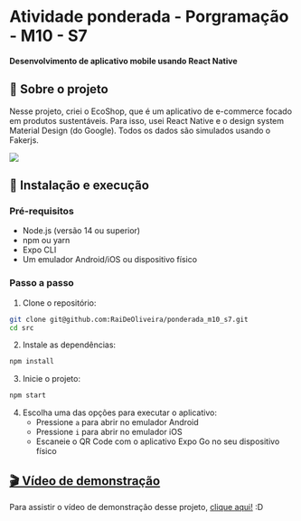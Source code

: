 # Atividade ponderada - Porgramação - M10 - S7

**Desenvolvimento de aplicativo mobile usando React Native**


## 📱 Sobre o projeto

Nesse projeto, criei o EcoShop, que é um aplicativo de e-commerce focado em produtos sustentáveis.  Para isso, usei React Native e o design system Material Design (do Google). Todos os dados são simulados usando o Fakerjs.

![](https://i.pinimg.com/originals/dc/f5/64/dcf564795df4fb6dcc25e153b52a95f6.gif)

## 🚀 Instalação e execução

### Pré-requisitos

- Node.js (versão 14 ou superior)
- npm ou yarn
- Expo CLI
- Um emulador Android/iOS ou dispositivo físico

###  Passo a passo

1. Clone o repositório:
```bash
git clone git@github.com:RaiDeOliveira/ponderada_m10_s7.git
cd src
```

2. Instale as dependências:
```bash
npm install
```

3. Inicie o projeto:
```bash
npm start
```

4. Escolha uma das opções para executar o aplicativo:
   - Pressione `a` para abrir no emulador Android
   - Pressione `i` para abrir no emulador iOS
   - Escaneie o QR Code com o aplicativo Expo Go no seu dispositivo físico

## [🎬 Vídeo de demonstração]()

Para assistir o vídeo de demonstração desse projeto, [clique aqui!](https://youtu.be/ldiWLGl29CE) :D